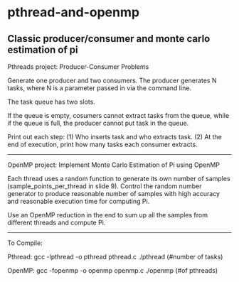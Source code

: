 # pthread-and-openmp
Classic producer/consumer and monte carlo estimation of pi
--------------------------------
Pthreads project: Producer-Consumer Problems

Generate one producer and two consumers. The producer generates N tasks, where N is a parameter passed in via the command line.

The task queue has two slots.

If the queue is empty, cosumers cannot extract tasks from the queue, while if the queue is full, the producer cannot put task in the queue.

Print out each step: (1) Who inserts task and who extracts task. (2) At the end of execution, print how many tasks each consumer extracts.

----------------------------------
OpenMP project: Implement Monte Carlo Estimation of Pi using OpenMP

Each thread uses a random function to generate its own number of samples (sample_points_per_thread in slide 9). Control the random number generator to produce reasonable number of samples with high accuracy and reasonable execution time for computing Pi.

Use an OpenMP reduction in the end to sum up all the samples from different threads and compute Pi.

----------------------------------
To Compile:

Pthread: gcc -lpthread -o pthread pthread.c
./pthread (#number of tasks)

OpenMP: gcc -fopenmp -o openmp openmp.c
./openmp (#of pthreads)
